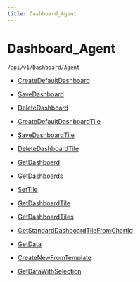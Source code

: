 ```yaml
---
title: Dashboard_Agent
---
```


# Dashboard_Agent

```http
/api/v1/Dashboard/Agent
```




* [CreateDefaultDashboard](v1DashboardAgent_CreateDefaultDashboard.md)

* [SaveDashboard](v1DashboardAgent_SaveDashboard.md)

* [DeleteDashboard](v1DashboardAgent_DeleteDashboard.md)

* [CreateDefaultDashboardTile](v1DashboardAgent_CreateDefaultDashboardTile.md)

* [SaveDashboardTile](v1DashboardAgent_SaveDashboardTile.md)

* [DeleteDashboardTile](v1DashboardAgent_DeleteDashboardTile.md)

* [GetDashboard](v1DashboardAgent_GetDashboard.md)

* [GetDashboards](v1DashboardAgent_GetDashboards.md)

* [SetTile](v1DashboardAgent_SetTile.md)

* [GetDashboardTile](v1DashboardAgent_GetDashboardTile.md)

* [GetDashboardTiles](v1DashboardAgent_GetDashboardTiles.md)

* [GetStandardDashboardTileFromChartId](v1DashboardAgent_GetStandardDashboardTileFromChartId.md)

* [GetData](v1DashboardAgent_GetData.md)

* [CreateNewFromTemplate](v1DashboardAgent_CreateNewFromTemplate.md)

* [GetDataWithSelection](v1DashboardAgent_GetDataWithSelection.md)